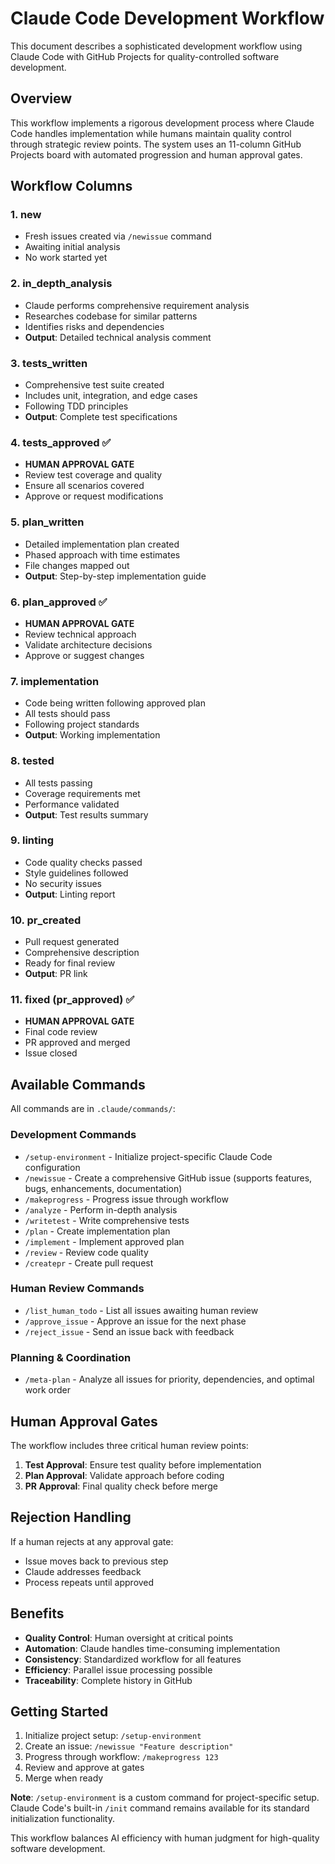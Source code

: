 # Claude Code Development Workflow

This document describes a sophisticated development workflow using Claude Code with GitHub Projects for quality-controlled software development.

## Overview

This workflow implements a rigorous development process where Claude Code handles implementation while humans maintain quality control through strategic review points. The system uses an 11-column GitHub Projects board with automated progression and human approval gates.

## Workflow Columns

### 1. **new**
- Fresh issues created via `/newissue` command
- Awaiting initial analysis
- No work started yet

### 2. **in_depth_analysis**
- Claude performs comprehensive requirement analysis
- Researches codebase for similar patterns
- Identifies risks and dependencies
- **Output**: Detailed technical analysis comment

### 3. **tests_written**
- Comprehensive test suite created
- Includes unit, integration, and edge cases
- Following TDD principles
- **Output**: Complete test specifications

### 4. **tests_approved** ✅
- **HUMAN APPROVAL GATE**
- Review test coverage and quality
- Ensure all scenarios covered
- Approve or request modifications

### 5. **plan_written**
- Detailed implementation plan created
- Phased approach with time estimates
- File changes mapped out
- **Output**: Step-by-step implementation guide

### 6. **plan_approved** ✅
- **HUMAN APPROVAL GATE**
- Review technical approach
- Validate architecture decisions
- Approve or suggest changes

### 7. **implementation**
- Code being written following approved plan
- All tests should pass
- Following project standards
- **Output**: Working implementation

### 8. **tested**
- All tests passing
- Coverage requirements met
- Performance validated
- **Output**: Test results summary

### 9. **linting**
- Code quality checks passed
- Style guidelines followed
- No security issues
- **Output**: Linting report

### 10. **pr_created**
- Pull request generated
- Comprehensive description
- Ready for final review
- **Output**: PR link

### 11. **fixed** (pr_approved) ✅
- **HUMAN APPROVAL GATE**
- Final code review
- PR approved and merged
- Issue closed

## Available Commands

All commands are in `.claude/commands/`:

### Development Commands
- `/setup-environment` - Initialize project-specific Claude Code configuration
- `/newissue` - Create a comprehensive GitHub issue (supports features, bugs, enhancements, documentation)
- `/makeprogress` - Progress issue through workflow
- `/analyze` - Perform in-depth analysis
- `/writetest` - Write comprehensive tests
- `/plan` - Create implementation plan
- `/implement` - Implement approved plan
- `/review` - Review code quality
- `/createpr` - Create pull request

### Human Review Commands
- `/list_human_todo` - List all issues awaiting human review
- `/approve_issue` - Approve an issue for the next phase
- `/reject_issue` - Send an issue back with feedback

### Planning & Coordination
- `/meta-plan` - Analyze all issues for priority, dependencies, and optimal work order

## Human Approval Gates

The workflow includes three critical human review points:

1. **Test Approval**: Ensure test quality before implementation
2. **Plan Approval**: Validate approach before coding
3. **PR Approval**: Final quality check before merge

## Rejection Handling

If a human rejects at any approval gate:
- Issue moves back to previous step
- Claude addresses feedback
- Process repeats until approved

## Benefits

- **Quality Control**: Human oversight at critical points
- **Automation**: Claude handles time-consuming implementation
- **Consistency**: Standardized workflow for all features
- **Efficiency**: Parallel issue processing possible
- **Traceability**: Complete history in GitHub

## Getting Started

1. Initialize project setup: `/setup-environment`
2. Create an issue: `/newissue "Feature description"`
3. Progress through workflow: `/makeprogress 123`
4. Review and approve at gates
5. Merge when ready

**Note**: `/setup-environment` is a custom command for project-specific setup. Claude Code's built-in `/init` command remains available for its standard initialization functionality.

This workflow balances AI efficiency with human judgment for high-quality software development.